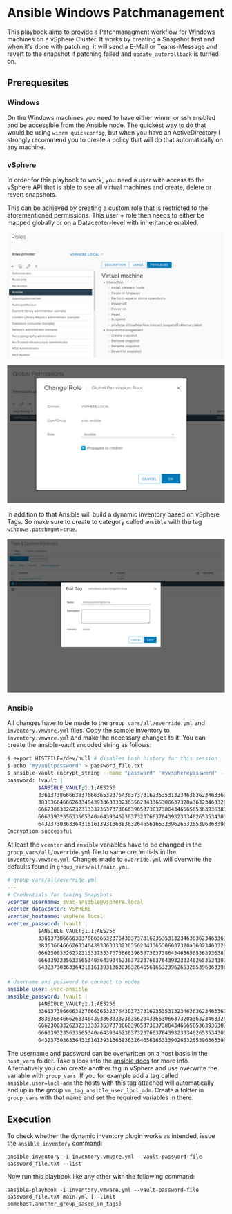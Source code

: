 # Ansible Windows Patchmanagement

This playbook aims to provide a Patchmanagment workflow for Windows machines on a vSphere Cluster. It works by creating a Snapshot first and when it's done with patching, it will send a E-Mail or Teams-Message and revert to the snapshot if patching failed and `update_autorollback` is turned on.

## Prerequesites

### Windows

On the Windows machines you need to have either winrm or ssh enabled and be accessible from the Ansible node. The quickest way to do that would be using `winrm quickconfig`, but when you have an ActiveDirectory I strongly recommend you to create a policy that will do that automatically on any machine.

### vSphere

In order for this playbook to work, you need a user with access to the vSphere API that is able to see all virtual machines and create, delete or revert snapshots.

This can be achieved by creating a custom role that is restricted to the aforementioned permissions. This user + role then needs to either be mapped globally or on a Datacenter-level with inheritance enabled.

![Ansible vSphere Role](https://raw.githubusercontent.com/modzilla99/windows-update/main/img/vsphere_role.png)

![Ansible vSphere global RoleMapping](https://raw.githubusercontent.com/modzilla99/windows-update/main/img/vsphere_permission_map.png)

In addition to that Ansible will build a dynamic inventory based on vSphere Tags. So make sure to create to category called `ansible` with the tag `windows.patchmgmt=true`.

![Ansible vSphere Tags](https://raw.githubusercontent.com/modzilla99/windows-update/main/img/vsphere_tags.png)

### Ansible

All changes have to be made to the `group_vars/all/override.yml` and `inventory.vmware.yml` files. Copy the sample inventory to `inventory.vmware.yml` and make the necessary changes to it. You can create the ansible-vault encoded string as follows:

```bash
$ export HISTFILE=/dev/null # disables bash history for this session
$ echo "myvaultpassword" > password_file.txt
$ ansible-vault encrypt_string --name "password" 'myvspherepassword' --vault-password-file password_file.txt
password: !vault |
          $ANSIBLE_VAULT;1.1;AES256
          33613738666638376663653237643037373162353531323463636234633636373035376562613331
          3836366466626334643933633332363562343365306637320a363234633264343530393036393530
          66623063326232313337353737366639653730373864346565653639363830326537316432343532
          6663393235633565340a643934623637323766376439323334626535343035336435363130323465
          64323730363364316161393136383632646561653239626532653963633961383035
Encryption successful
```

At least the `vcenter` and `ansible` variables have to be changed in the `group_vars/all/override.yml` file to same credentials in the `inventory.vmware.yml`. Changes made to `override.yml` will overwrite the defaults found in `group_vars/all/main.yml`.

```yaml
# group_vars/all/override.yml
---
# Credentials for taking Snapshots
vcenter_username: svac-ansible@vsphere.local
vcenter_datacenter: VSPHERE
vcenter_hostname: vsphere.local
vcenter_password: !vault |
          $ANSIBLE_VAULT;1.1;AES256
          33613738666638376663653237643037373162353531323463636234633636373035376562613331
          3836366466626334643933633332363562343365306637320a363234633264343530393036393530
          66623063326232313337353737366639653730373864346565653639363830326537316432343532
          6663393235633565340a643934623637323766376439323334626535343035336435363130323465
          64323730363364316161393136383632646561653239626532653963633961383035

# Username and password to connect to nodes
ansible_user: svac-ansible
ansible_password: !vault |
          $ANSIBLE_VAULT;1.1;AES256
          33613738666638376663653237643037373162353531323463636234633636373035376562613331
          3836366466626334643933633332363562343365306637320a363234633264343530393036393530
          66623063326232313337353737366639653730373864346565653639363830326537316432343532
          6663393235633565340a643934623637323766376439323334626535343035336435363130323465
          64323730363364316161393136383632646561653239626532653963633961383035
```

The username and password can be overwritten on a host basis in the `host_vars` folder. Take a look into the [ansible docs](https://docs.ansible.com/ansible/latest/user_guide/playbooks_variables.html#understanding-variable-precedence) for more info. Alternatively you can create another tag in vSphere and use overwrite the variable with `group_vars`. If you for example add a tag called `ansible.user=locl-adm` the hosts with this tag attached will automatically end up in the group `vm_tag_ansible_user_locl_adm`. Create a folder in `group_vars` with that name and set the required variables in there.

## Execution

To check whether the dynamic inventory plugin works as intended, issue the `ansible-inventory` command:

```
ansible-inventory -i inventory.vmware.yml --vault-password-file password_file.txt --list 
```


Now run this playbook like any other with the following command:

```
ansible-playbook -i inventory.vmware.yml --vault-password-file password_file.txt main.yml [--limit somehost,another_group_based_on_tags]
```